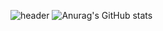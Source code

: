 ![header](https://capsule-render.vercel.app/api?type=waving&color=timeGradient&text=Welcome%20to%20YoungUk's%20GitHub%20👋&animation=twinkling&fontSize=35&fontAlignY=40&fontAlign=40&height=250)
![Anurag's GitHub stats](https://github-readme-stats.vercel.app/api?username=HanYoungUk&show_icons=true&theme=merko)


